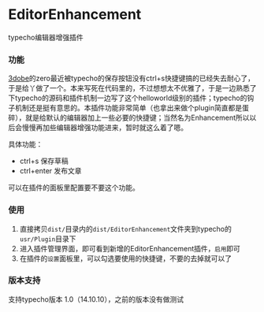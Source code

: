 # EditorEnhancement

typecho编辑器增强插件

### 功能

[3dobe](http://www.3dobe.com/)的zero最近被typecho的保存按钮没有ctrl+s快捷键搞的已经失去耐心了，于是给丫做了一个。本来写死在代码里的，不过想想太不优雅了，于是一边熟悉了下typecho的源码和插件机制一边写了这个helloworld级别的插件；typecho的钩子机制还是挺有意思的。本插件功能非常简单（也拿出来做个plugin简直都是蛋碎），就是给默认的编辑器加上一些必要的快捷键；当然名为Enhancement所以以后会慢慢再加些编辑器增强功能进来，暂时就这么着了嗯。

具体功能：

* ctrl+s 保存草稿
* ctrl+enter 发布文章

可以在插件的面板里配置要不要这个功能。

### 使用

1. 直接拷贝``dist/``目录内的``dist/EditorEnhancement``文件夹到typecho的``usr/Plugin``目录下
2. 进入插件管理界面，即可看到新增的EditorEnhancement插件，``启用``即可
3. 在插件的``设置``面板里，可以勾选要使用的快捷键，不要的去掉就可以了

### 版本支持

支持typecho版本 1.0（14.10.10），之前的版本没有做测试

